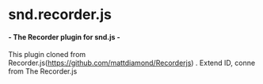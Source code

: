 # snd.recorder.js
#### - The Recorder plugin for snd.js -

This plugin cloned from Recorder.js(https://github.com/mattdiamond/Recorderjs) .
Extend ID, conne from The Recorder.js
